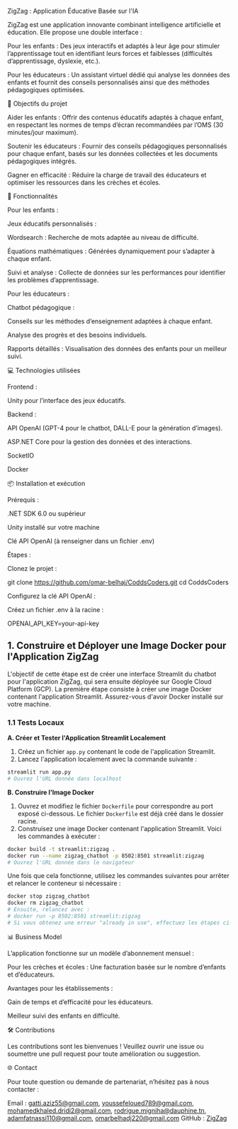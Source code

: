 ZigZag : Application Éducative Basée sur l'IA

ZigZag est une application innovante combinant intelligence artificielle et éducation. Elle propose une double interface :

Pour les enfants : Des jeux interactifs et adaptés à leur âge pour stimuler l’apprentissage tout en identifiant leurs forces et faiblesses (difficultés d’apprentissage, dyslexie, etc.).

Pour les éducateurs : Un assistant virtuel dédié qui analyse les données des enfants et fournit des conseils personnalisés ainsi que des méthodes pédagogiques optimisées.

🌟 Objectifs du projet

Aider les enfants : Offrir des contenus éducatifs adaptés à chaque enfant, en respectant les normes de temps d’écran recommandées par l’OMS (30 minutes/jour maximum).

Soutenir les éducateurs : Fournir des conseils pédagogiques personnalisés pour chaque enfant, basés sur les données collectées et les documents pédagogiques intégrés.

Gagner en efficacité : Réduire la charge de travail des éducateurs et optimiser les ressources dans les crèches et écoles.

🔀 Fonctionnalités

Pour les enfants :

Jeux éducatifs personnalisés :

Wordsearch : Recherche de mots adaptée au niveau de difficulté.

Équations mathématiques : Générées dynamiquement pour s’adapter à chaque enfant.

Suivi et analyse : Collecte de données sur les performances pour identifier les problèmes d’apprentissage.

Pour les éducateurs :

Chatbot pédagogique :

Conseils sur les méthodes d’enseignement adaptées à chaque enfant.

Analyse des progrès et des besoins individuels.

Rapports détaillés : Visualisation des données des enfants pour un meilleur suivi.

💻 Technologies utilisées

Frontend :

Unity pour l’interface des jeux éducatifs.

Backend :

API OpenAI (GPT-4 pour le chatbot, DALL-E pour la génération d’images).

ASP.NET Core pour la gestion des données et des interactions.

SocketIO

Docker


📦 Installation et exécution

Prérequis :

.NET SDK 6.0 ou supérieur

Unity installé sur votre machine

Clé API OpenAI (à renseigner dans un fichier .env)

Étapes :

Clonez le projet :

git clone https://github.com/omar-belhaj/CoddsCoders.git
cd CoddsCoders

Configurez la clé API OpenAI :

Créez un fichier .env à la racine :

OPENAI_API_KEY=your-api-key

## 1. Construire et Déployer une Image Docker pour l'Application ZigZag

L'objectif de cette étape est de créer une interface Streamlit du chatbot pour l'application ZigZag, qui sera ensuite déployée sur Google Cloud Platform (GCP). La première étape consiste à créer une image Docker contenant l'application Streamlit. Assurez-vous d'avoir Docker installé sur votre machine.

### 1.1 Tests Locaux

**A. Créer et Tester l'Application Streamlit Localement**

1. Créez un fichier `app.py` contenant le code de l'application Streamlit.
2. Lancez l'application localement avec la commande suivante :

```bash
streamlit run app.py
# Ouvrez l'URL donnée dans localhost
```

**B. Construire l'Image Docker**

1. Ouvrez et modifiez le fichier `Dockerfile` pour correspondre au port exposé ci-dessous. Le fichier `Dockerfile` est déjà créé dans le dossier racine.
2. Construisez une image Docker contenant l'application Streamlit. Voici les commandes à exécuter :

```bash
docker build -t streamlit:zigzag .
docker run --name zigzag_chatbot -p 8502:8501 streamlit:zigzag
# Ouvrez l'URL donnée dans le navigateur
```

Une fois que cela fonctionne, utilisez les commandes suivantes pour arrêter et relancer le conteneur si nécessaire :

```bash
docker stop zigzag_chatbot
docker rm zigzag_chatbot
# Ensuite, relancez avec :
# docker run -p 8502:8501 streamlit:zigzag
# Si vous obtenez une erreur "already in use", effectuez les étapes ci-dessus avant de relancer.
```

📊 Business Model

L’application fonctionne sur un modèle d’abonnement mensuel :

Pour les crèches et écoles : Une facturation basée sur le nombre d’enfants et d’éducateurs.

Avantages pour les établissements :

Gain de temps et d’efficacité pour les éducateurs.

Meilleur suivi des enfants en difficulté.

🛠 Contributions

Les contributions sont les bienvenues ! Veuillez ouvrir une issue ou soumettre une pull request pour toute amélioration ou suggestion.

🌐 Contact

Pour toute question ou demande de partenariat, n’hésitez pas à nous contacter :

Email : gatti.aziz55@gmail.com, youssefeloued789@gmail.com, mohamedkhaled.dridi2@gmail.com, rodrigue.migniha@dauphine.tn, adamfatnassi110@gmail.com, omarbelhadj220@gmail.com
GitHub : [ZigZag](https://github.com/omar-belhaj/CoddsCoders)


```

